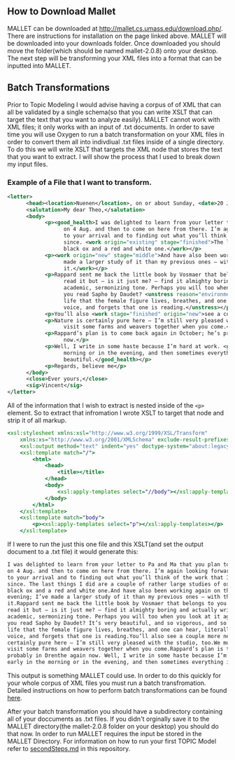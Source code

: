 ## How to Download Mallet
MALLET can be downloaded at <http://mallet.cs.umass.edu/download.php/>. 
There are instructions for installation on the page linked above. MALLET will be downloaded into your downloads folder. 
Once downloaded you should move the folder(which should be named mallet-2.0.8) onto your desktop. The next step will be 
transforming your XML files into a format that can be inputted into MALLET. 

## Batch Transformations
Prior to Topic Modeling I would advise having a corpus of of XML that can all be validated by a single schema(so that you
can write XSLT that can target the text that you want to analyze easily). MALLET cannot work with XML files; it only works
with an input of .txt documents. In order to save time you will use Oxygen to run a batch transformation on your XML files
in order to convert them all into indivdiual .txt files inside of a single directory. To do this we will write XSLT that
targets the XML node that stores the text that you want to extract. I will show the process that I used to break down my 
input files. 

### Example of a File that I want to transform. 
```XML
<letter>
      <head><location>Nuenen</location>, on or about Sunday, <date>20 July 1884</date>.</head>
      <salutation>My dear Theo,</salutation>
      <body>
            <p><good_health>I was delighted to learn from your letter to Pa and Ma that you plan to go to London</good_health>
                  on 4 Aug. and then to come on here from there. I’m again looking forward very much
                  to your arrival and to finding out what you’ll think of the work that I’ve done
                  since. <work origin="existing" stage="finished">The last things I did are a couple of rather large studies of oxcarts, a
                  black ox and a red and white one.</work></p>
            <p><work origin="new" stage="middle">And have also been working again on the old tower in the fields in the evening; I’ve
                  made a larger study of it than my previous ones — with the wheatfields around
                  it.</work></p>
            <p>Rappard sent me back the little book by Vosmaer that belongs to you — I started to
                  read it but — is it just me? — find it almighty boring and actually written in an
                  academic, sermonizing tone. Perhaps you will too when you look at it again. Have
                  you read Sapho by Daudet? <unstress reason="environment">It’s very beautiful, and so vigorous, and so close to
                  life that the female figure lives, breathes, and one can hear, literally hear the
                  voice, and forgets that one is reading.</unstress></p>
            <p>You’ll also <work stage="finished" origin="new">see a couple more new weavers </work>when you come.</p>
            <p>Nature is certainly pure here — I’m still very pleased with the studio, too.We must
                  visit some farms and weavers together when you come.</p>
            <p>Rappard’s plan is to come back again in October; he’s probably in Drenthe again
                  now.</p>
            <p>Well, I write in some haste because I’m hard at work. <good_health>I work a good deal early in the
                  morning or in the evening, and then sometimes everything is so inexpressibly
                  beautiful.</good_health></p>
            <p>Regards, believe me</p>
      </body>
      <close>Ever yours,</close>
      <sig>Vincent</sig>
</letter>
```
All of the information that I wish to extract is nested inside of the `<p>` element. So to extract that infromation I wrote
XSLT to target that node and strip it of all markup. 
```XSLT
<xsl:stylesheet xmlns:xsl="http://www.w3.org/1999/XSL/Transform"
    xmlns:xs="http://www.w3.org/2001/XMLSchema" exclude-result-prefixes="xs" version="3.0">
    <xsl:output method="text" indent="yes" doctype-system="about:legacy-compat"/>
    <xsl:template match="/">
        <html>
            <head>
                <title></title>
            </head>
            <body>
                <xsl:apply-templates select="//body"></xsl:apply-templates>
            </body>
        </html>
    </xsl:template>
    <xsl:template match="body">
        <p><xsl:apply-templates select="p"></xsl:apply-templates></p>
    </xsl:template>
```
If I were to run the just this one file and this XSLT(and set the output document to a .txt file) it would generate this:
```txt
I was delighted to learn from your letter to Pa and Ma that you plan to go to London
on 4 Aug. and then to come on here from there. I’m again looking forward very much
to your arrival and to finding out what you’ll think of the work that I’ve done
since. The last things I did are a couple of rather large studies of oxcarts, a
black ox and a red and white one.And have also been working again on the old tower in the fields in the 
evening; I’ve made a larger study of it than my previous ones — with the wheatfields around
it.Rappard sent me back the little book by Vosmaer that belongs to you — I started to
read it but — is it just me? — find it almighty boring and actually written in an
academic, sermonizing tone. Perhaps you will too when you look at it again. Have
you read Sapho by Daudet? It’s very beautiful, and so vigorous, and so close to
life that the female figure lives, breathes, and one can hear, literally hear the
voice, and forgets that one is reading.You’ll also see a couple more new weavers when you come.Nature is 
certainly pure here — I’m still very pleased with the studio, too.We must
visit some farms and weavers together when you come.Rappard’s plan is to come back again in October; he’s 
probably in Drenthe again now. Well, I write in some haste because I’m hard at work. I work a good deal 
early in the morning or in the evening, and then sometimes everything is so inexpressibly beautiful.
 ```
This output is something MALLET could use. In order to do this quickly for your whole corpus of XML files you must run a 
batch transfromation. Detailed instructions on how to perform batch transformations can be found [here](https://github.com/obdurodon/dh_course/blob/master/batch/configure-transformation.md).

After your batch transformation you should have a subdirectory containing all of your doccuments as .txt files. If you didn't orginally save it to the MALLET directory(the mallet-2.0.8 folder on your desktop) you should do that now. In order to run 
MALLET requires the input be stored in the MALLET Directory. For information on how to run your first TOPIC Model refer to 
[secondSteps.md](https://github.com/nmcdowell00/MALLET_tutorial/blob/master/secondSteps.md/) in this repository. 
